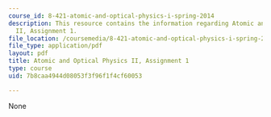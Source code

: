 ```yaml
---
course_id: 8-421-atomic-and-optical-physics-i-spring-2014
description: This resource contains the information regarding Atomic and Optical Physics
  II, Assignment 1.
file_location: /coursemedia/8-421-atomic-and-optical-physics-i-spring-2014/7b8caa4944d08053f3f96f1f4cf60053_MIT8_421S14_homeWork1.pdf
file_type: application/pdf
layout: pdf
title: Atomic and Optical Physics II, Assignment 1
type: course
uid: 7b8caa4944d08053f3f96f1f4cf60053

---
```

None